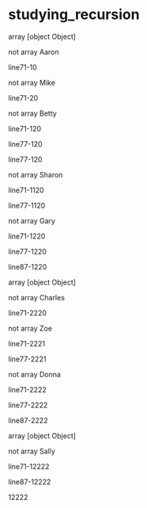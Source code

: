 # studying_recursion
array [object Object] 

not array Aaron 

line71-10

not array Mike

line71-20

not array Betty

line71-120

line77-120

line77-120

not array Sharon

line71-1120

line77-1120 

not array Gary

line71-1220

line77-1220

line87-1220

array [object Object]

not array Charles

line71-2220

not array Zoe 

line71-2221

line77-2221

not array Donna

line71-2222

line77-2222

line87-2222

array [object Object]

not array Sally

line71-12222

line87-12222

12222
